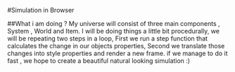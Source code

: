 #Simulation in Browser

##What i am doing ?
My universe will consist of three main components , System , World and Item.
I will be doing things a little bit procedurally, we will be repeating two steps in a loop,
First we run a step function that calculates the change in our objects properties, Second we translate
those changes into style properties and render a new frame.
if we manage to do it fast , we hope to create a beautiful natural looking simulation :)
